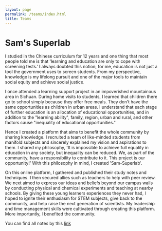 ```yaml
---
layout: page
permalink: /teams/index.html
title: Teams
---
```


# Sam's Superlab
I studied in the Chinese curriculum for 12 years and one thing that most people told me is that 'learning and education are only to cope with screening tests.' I always doubted this notion, for me, education is not just a tool the government uses to screen students. From my perspective, knowledge is my lifelong pursuit and one of the major tools to maintain social equity and achieve social justice. 

I once attended a learning support project in an impoverished mountainous area in Sichuan. During home visits to students, I learned that children there go to school simply because they offer free meals. They don't have the same opportunities as children in urban areas. I understand that each stage of further education is an allocation of educational opportunities, and in addition to the "learning ability", family, region, urban and rural, and other factors cause "inequality of educational opportunities."

Hence I created a platform that aims to benefit the whole community by sharing knowledge. I recruited a team of like-minded students from manifold subjects and sincerely explained my vision and aspirations to them. I shared my philosophy, 'It is impossible to achieve full equality in education in any society, but inequality can be reduced. We, as part of the community, have a responsibility to contribute to it. This project is our opportunity!' With this philosophy in mind, I created 'Sam-Superlab'.

On this online platform, I gathered and published their study notes and techniques. I then secured allies such as teachers to help with peer review. We next aimed to express our ideas and beliefs beyond our campus walls by conducting physical and chemical experiments and teaching at nearby schools. By giving these young learners experiences they never had, I hoped to ignite their enthusiasm for STEM subjects, give back to the community, and help raise the next generation of scientists. My leadership and time management skills were cultivated through creating this platform. More importantly, I benefited the community.

You can find all notes by this [link](https://ssr-web-sam.vercel.app/)
